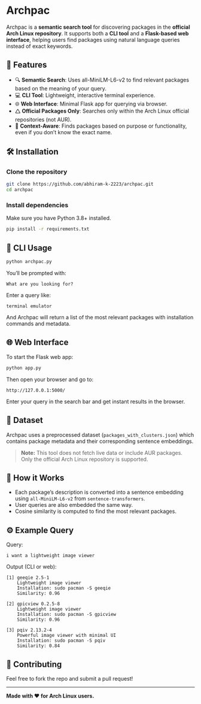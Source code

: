 # Archpac

Archpac is a **semantic search tool** for discovering packages in the **official Arch Linux repository**. It supports both a **CLI tool** and a **Flask-based web interface**, helping users find packages using natural language queries instead of exact keywords.

## 🚀 Features

- 🔍 **Semantic Search**: Uses all-MiniLM-L6-v2 to find relevant packages based on the meaning of your query.
- 💻 **CLI Tool**: Lightweight, interactive terminal experience.
- 🌐 **Web Interface**: Minimal Flask app for querying via browser.
- 🛆 **Official Packages Only**: Searches only within the Arch Linux official repositories (not AUR).
- 🧠 **Context-Aware**: Finds packages based on purpose or functionality, even if you don’t know the exact name.

## 🛠️ Installation

### Clone the repository
```bash
git clone https://github.com/abhiram-k-2223/archpac.git
cd archpac
```

### Install dependencies
Make sure you have Python 3.8+ installed.

```bash
pip install -r requirements.txt
```

## 📆 CLI Usage

```bash
python archpac.py
```

You’ll be prompted with:

```
What are you looking for?
```

Enter a query like:

```
terminal emulator
```

And Archpac will return a list of the most relevant packages with installation commands and metadata.

## 🌐 Web Interface

To start the Flask web app:

```bash
python app.py
```

Then open your browser and go to:

```
http://127.0.0.1:5000/
```

Enter your query in the search bar and get instant results in the browser.

## 📁 Dataset

Archpac uses a preprocessed dataset (`packages_with_clusters.json`) which contains package metadata and their corresponding sentence embeddings.

> **Note:** This tool does not fetch live data or include AUR packages. Only the official Arch Linux repository is supported.

## 🧠 How it Works

- Each package’s description is converted into a sentence embedding using `all-MiniLM-L6-v2` from `sentence-transformers`.
- User queries are also embedded the same way.
- Cosine similarity is computed to find the most relevant packages.

## ⚙️ Example Query

Query:
```
i want a lightweight image viewer
```

Output (CLI or web):
```
[1] geeqie 2.5-1
    Lightweight image viewer
    Installation: sudo pacman -S geeqie
    Similarity: 0.96

[2] gpicview 0.2.5-8
    Lightweight image viewer
    Installation: sudo pacman -S gpicview
    Similarity: 0.96

[3] pqiv 2.13.2-4
    Powerful image viewer with minimal UI
    Installation: sudo pacman -S pqiv
    Similarity: 0.84
```

## 🤝 Contributing

Feel free to fork the repo and submit a pull request!

---

**Made with ❤️ for Arch Linux users.**
